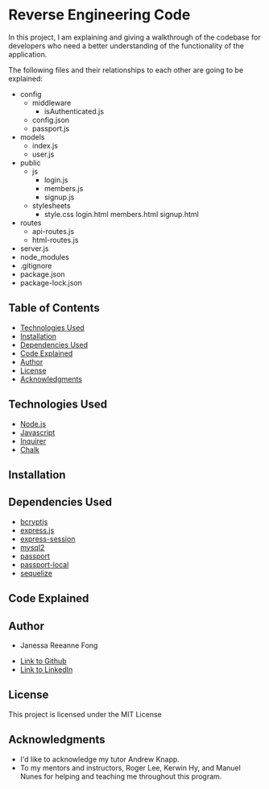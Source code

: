 # Reverse Engineering Code

In this project, I am explaining and giving a walkthrough of the codebase for developers who need a better understanding of the functionality of the application.

The following files and their relationships to each other are going to be explained: 

  * config
    * middleware
        - isAuthenticated.js
    - config.json
    - passport.js
  * models
    - index.js
    - user.js
  * public
    * js
        - login.js
        - members.js
        - signup.js
    * stylesheets
        - style.css
    login.html
    members.html
    signup.html
  * routes
    - api-routes.js
    - html-routes.js
  * server.js
  * node_modules
  * .gitignore
  * package.json
  * package-lock.json

## Table of Contents

* [Technologies Used](#technologies-used)
* [Installation](#installation)
* [Dependencies Used](#dependencies-used)
* [Code Explained](#code-explained)
* [Author](#author)
* [License](#license)
* [Acknowledgments](#acknowledgments)

## Technologies Used

* [Node.js](https://nodejs.org/en/)
* [Javascript](https://developer.mozilla.org/en-US/docs/Web/JavaScript)
* [Inquirer](https://www.npmjs.com/package/inquirer)
* [Chalk](https://www.npmjs.com/package/chalk)

## Installation

## Dependencies Used
  
 * [bcryptjs](#)
 * [express.js](#)
 * [express-session](#)
 * [mysql2](#)
 * [passport](#)
 * [passport-local](#)
 * [sequelize](#)

## Code Explained



## Author

* Janessa Reeanne Fong

- [Link to Github](https://github.com/janessaref)
- [Link to LinkedIn](https://www.linkedin.com/in/janessafong)

## License

This project is licensed under the MIT License 

## Acknowledgments

* I'd like to acknowledge my tutor Andrew Knapp.
* To my mentors and instructors, Roger Lee, Kerwin Hy, and Manuel Nunes for helping and teaching me throughout this program.
